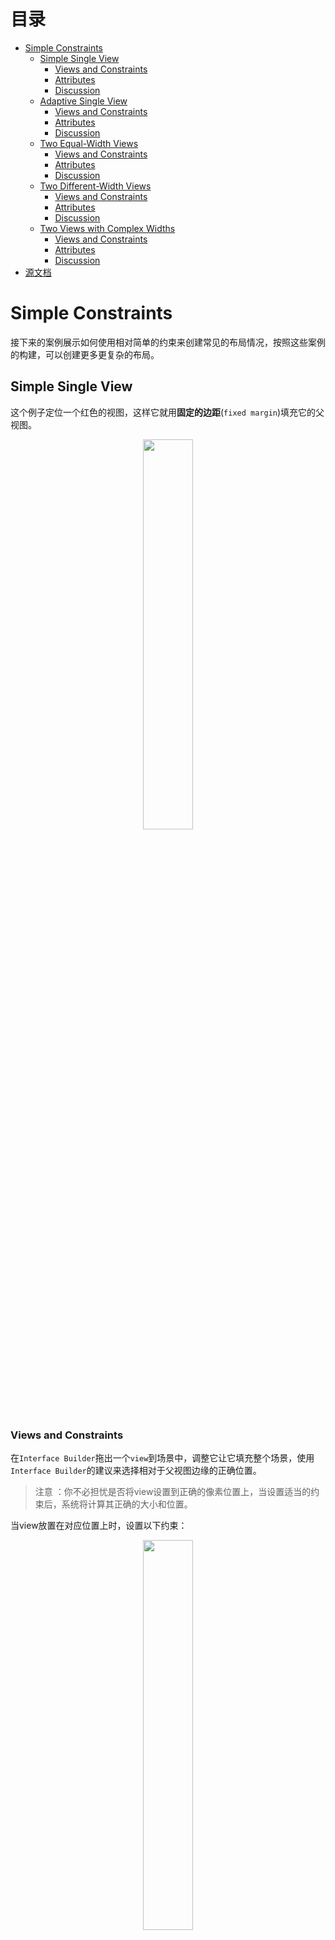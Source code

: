 # 目录

   * [Simple Constraints](#simple-constraints)
      * [Simple Single View](#simple-single-view)
         * [Views and Constraints](#views-and-constraints)
         * [Attributes](#attributes)
         * [Discussion](#discussion)
      * [Adaptive Single View](#adaptive-single-view)
         * [Views and Constraints](#views-and-constraints-1)
         * [Attributes](#attributes-1)
         * [Discussion](#discussion-1)
      * [Two Equal-Width Views](#two-equal-width-views)
         * [Views and Constraints](#views-and-constraints-2)
         * [Attributes](#attributes-2)
         * [Discussion](#discussion-2)
      * [Two Different-Width Views](#two-different-width-views)
         * [Views and Constraints](#views-and-constraints-3)
         * [Attributes](#attributes-3)
         * [Discussion](#discussion-3)
      * [Two Views with Complex Widths](#two-views-with-complex-widths)
         * [Views and Constraints](#views-and-constraints-4)
         * [Attributes](#attributes-4)
         * [Discussion](#discussion-4)
   * [源文档](#源文档)

# Simple Constraints

接下来的案例展示如何使用相对简单的约束来创建常见的布局情况，按照这些案例的构建，可以创建更多更复杂的布局。

## Simple Single View

这个例子定位一个红色的视图，这样它就用**固定的边距**(`fixed margin`)填充它的父视图。

<div align="center">    
<img src="./imgs/Simple_Single_View_Screenshot_2x.png" width="40%" height="40%">
</div>

### Views and Constraints

在`Interface Builder`拖出一个`view`到场景中，调整它让它填充整个场景，使用`Interface Builder`的建议来选择相对于父视图边缘的正确位置。

> 注意 ：你不必担忧是否将view设置到正确的像素位置上，当设置适当的约束后，系统将计算其正确的大小和位置。

当view放置在对应位置上时，设置以下约束：

<div align="center">    
<img src="./imgs/simple_single_view_2x.png" width="40%" height="40%">
</div>

```
1. Red View.Leading = Superview.LeadingMargin
2. Red View.Trailing = Superview.TrailingMargin
3. Red View.Top = Top Layout Guide.Bottom + 20.0
4. Bottom Layout Guide.Top = Red View.Bottom + 20.0
```

### Attributes

要给视图一个红色的背景色，在`Attributes inspector`中设置以下属性:

| View     | Attribute  | Value |
| -------- | ---------- | ----- |
| Red View | Background | Red   |

### Discussion

这个例子中的约束使红色视图与父视图的边缘保持固定的距离(`margin`)。对于`leading`和`trailing`，把你的视图固定在父视图的边距(`margin`)上。对于`top`和`bottom`，将视图固定在`top、bottom layout guide`上。

> 注意：系统会自动设置root view的margin，使其有一个`leading`边距或`trailing`边距(16或20个屏幕点，取决于设备)，以及上下边距(0)，这可以让你轻松地在任何控制栏(状态栏，导航栏，标签栏，工具栏等)下显示`flow content`
>
> 但是，在这个例子中需要将内容放到控制栏下(如果有)，你可以固定红色视图的`leading`和`trailing`边到父视图`leading`和`trailing`边距上；但是，你必须自己设置`top`和`bottom`到`layout guides`的距离

默认情况下，`Interface Builder`的标准间距是视图和父视图边缘之间`20pt`，兄弟视图之间`8pt`。这意味着红色视图的顶部和状态栏的底部之间有一个`8pt`的空间。然而，当`iPhone`处于横向时，状态栏会消失，如果没有状态栏，`8pt`的空间看起来就太窄了。

选择最适合你的应用的布局，这个方法在顶部和底部都使用固定的`20pt`。这使约束逻辑尽可能地简单，并且在所有方向上看起来都是合理的，其他布局使用固定的`8pt`可能会更好。

如果你希望在是否有控制栏的情况下布局自动适应，请参阅[Adaptive Single View](https://developer.apple.com/library/archive/documentation/UserExperience/Conceptual/AutolayoutPG/WorkingwithSimpleConstraints.html#//apple_ref/doc/uid/TP40010853-CH12-SW4)

## Adaptive Single View

这个例子定位一个蓝色的视图，这样它填充到父视图的四边。

> This recipe positions a single, blue view so that it fills its superview with a margin around all four edges. 

与第一节的例子不同的是，这个例子的视图的`top margin`根据它的内容上下文来调整。如果有一个状态栏(`status bar`)，则视图被放置在状态栏下面8pt的位置，如果没有状态栏，视图会被放置在父视图边缘以下20.0点。

<div align="center">    
<img src="./imgs/Adaptive_Single_View_Screenshot_2x.png" width="40%" height="40%">
</div>

对比两个例子，你可以看到这一点:

<div align="center">    
<img src="./imgs/SideBySide_2x.png" width="60%" height="60%">
</div>

### Views and Constraints

在`Interface Builder`中，将一个视图拖到你的场景中，并调整它的大小以填充场景，使其边缘与`guidelines`对齐。然后按如下所示设置约束：

<div align="center">    
<img src="./imgs/adaptive_single_view_2x.png" width="60%" height="60%">
</div>

```
1. Blue View.Leading = Superview.LeadingMargin
2. Blue View.Trailing = Superview.TrailingMargin
3. Blue View.Top = Top Layout Guide.Bottom + Standard (Priority 750)
4. Blue View.Top >= Superview.Top + 20.0
5. Bottom Layout Guide.Top = Blue View.Bottom + Standard (Priority 750)
6. Superview.Bottom >= Blue View.Bottom + 20.0
```

### Attributes

设置蓝色背景

| View      | Attribute  | Value |
| --------- | ---------- | ----- |
| Blue View | Background | Blue  |

### Discussion

这个例子为蓝色视图的顶部和底部创建自适应边距，如果有控制栏，视图的边缘被放置距离控制栏`8pt`的位置，如果没有控制栏，则边缘被定位在距离父视图边缘`20pt`的地方。

这个例子使用`layout guide`来正确定位它的内容，系统根据任何控制栏的存在和大小来确定这些`guide`的位置。`top layout guide`通常放在顶部栏（例如状态栏，导航栏）的底部边缘，也就是说会**紧贴着这些栏的底部**。而`bottom layout guide`通常放在底部栏(标签栏)的顶部边缘。如果没有控制栏，系统会沿着父视图的边缘放置这些`layout guides`。

这个例子使用一对约束来构建自适应行为，第一个约束是`required`的，大于等于的约束，这个约束保证蓝色视图的边缘与父视图的边缘至少要`20pt`的距离，实际上，它定义了一个最小`20pt`的距离。

接下来，一个可选的约束试图将视图定位到与相应的`layout guide`相距`8pt`的位置。因为这个约束是可选的，如果系统不能满足这个约束，它仍然会尝试尽可能接近它，而这个约束就像一个弹簧一样，将蓝色视图的边缘拉向它的`layout guide`。

如果系统没有显示一个`bar`，那么`layout guide`等于父视图的边缘。蓝色视图的边缘不能同时距离父视图`8pt`和`20pt`(或更多)。因此，系统不能满足可选约束。尽管如此，它仍试图尽可能地将距离设置为`20pt`。

如果有一个`bar`，那么两个约束条件都可以满足。所有`bar`的高度都在`20pt`以上，因此，如果系统将蓝色视图的边缘放置在距离`bar`边缘`8pt`的地方，它也保证了会比父视图的边缘多`20pt`。

这种技术通常用于创建自适应布局，它使用一对约束，作为向相反方向推进的力。当我们查看[Views with Intrinsic Content Size](https://developer.apple.com/library/archive/documentation/UserExperience/Conceptual/AutolayoutPG/ViewswithIntrinsicContentSize.html#//apple_ref/doc/uid/TP40010853-CH13-SW1)中的`content-hugging` 和 `compression-resistance` (`CHCR`) 优先级，你将再次看到这一点。

## Two Equal-Width Views

这个例子并排列出两个视图，无论父视图的`bounds`如何变化，视图的宽度总是相同的，它们都以固定的`margin`在各边填充了父视图，而两个视图之间有标准间距的边距。

<div align="center">    
<img src="./imgs/Two_Equal_Width_Views_Screenshot_2x.png" width="60%" height="60%">
</div>

### Views and Constraints

将两个`view`放置在相对位置上，然后设置以下约束：

<div align="center">    
<img src="./imgs/two_equal_width_views_2x.png" width="60%" height="60%">
</div>

```
1. Yellow View.Leading = Superview.LeadingMargin
2. Green View.Leading = Yellow View.Trailing + Standard
3. Green View.Trailing = Superview.TrailingMargin
4. Yellow View.Top = Top Layout Guide.Bottom + 20.0
5. Green View.Top = Top Layout Guide.Bottom + 20.0
6. Bottom Layout Guide.Top = Yellow View.Bottom + 20.0
7. Bottom Layout Guide.Top = Green View.Bottom + 20.0
8. Yellow View.Width = Green View.Width
```

###  Attributes

设置背景颜色属性

| View        | Attribute  | Value  |
| ----------- | ---------- | ------ |
| Yellow View | Background | Yellow |
| Green View  | Background | Green  |

### Discussion

该布局明确定义了两个视图的顶部和底部边距。只要这些边距相同，视图就会隐式地具有相同的高度。然而，这并不是这种布局的唯一可能解决方案。你可以将绿色视图的顶部和底部设置为黄色视图的顶部和底部，而不是将它们固定在父视图中。对齐顶部和底部边缘显式地使视图具有相同的垂直布局。

即使是这样一个相对简单的布局，也可以使用许多不同的约束来创建。每种方法都有自己的优点和缺点。这种方法有两个主要优点。首先(也是最重要的)，它很容易理解。第二，如果你删除其中一个视图，布局将保持基本完整。

从视图层次结构中删除一个视图也会删除该视图的所有约束。这意味着，如果你删除黄色视图，约束1、2、4、6和8都将被删除，然而，仍然有3个约束作用于绿色视图。你只需要再添加一个约束来定义绿色视图的`leading`，布局问题就被修复。

主要的缺点是你需要手动确保所有的顶部约束和底部约束都是相等的。改变其中一个的常数，视图变得明显不平衡。在实践中，当你使用`Interface Builder`的`Pin`工具创建约束时，设置一致的常量是相对容易的。如果你使用拖放来创建约束，它可能会变得更加困难。

当面对多个同样有效的约束集时，选择最容易理解和最容易在布局上下文中维护的约束集。例如，如果你正中心对齐许多不同大小的视图，最简单就是约束`Center X`属性。对于其他布局，可能更容易推断视图的边缘或其高度和宽度。

有关为布局选择最佳约束集的更多信息，请参阅 [Creating Nonambiguous, Satisfiable Layouts](https://developer.apple.com/library/archive/documentation/UserExperience/Conceptual/AutolayoutPG/AnatomyofaConstraint.html#//apple_ref/doc/uid/TP40010853-CH9-SW16)

## Two Different-Width Views

这个例子非常类似上一个例子，不同的是，两个`view`的宽度不一样

<div align="center">    
<img src="./imgs/two_different_sized_views_2x.png" width="60%" height="60%">
</div>

### Views and Constraints

设置如下约束：

<div align="center">    
<img src="./imgs/two_different_sized_views_2x的副本.png" width="60%" height="60%">
</div>

```
1. Purple View.Leading = Superview.LeadingMargin
2. Orange View.Leading = Purple View.Trailing + Standard
3. Orange View.Trailing = Superview.TrailingMargin
4. Purple View.Top = Top Layout Guide.Bottom + 20.0
5. Orange View.Top = Top Layout Guide.Bottom + 20.0
6. Bottom Layout Guide.Top = Purple View.Bottom + 20.0
7. Bottom Layout Guide.Top = Orange View.Bottom + 20.0
8. Orange View.Width = 2.0 x Purple View.Width
```

### Attributes

设置背景色

| View        | Attribute  | Value  |
| ----------- | ---------- | ------ |
| Purple View | Background | Purple |
| Orange View | Background | Orange |

### Discussion

这个例子在宽度约束上使用了一个`multiplier`。`multiplier`只能用于对视图的高度或宽度的约束。它允许你设置两个不同视图的相对大小，或者，你可以在视图自己的高度和宽度之间设置一个约束，指定视图的宽高比。

`Interface Builder`允许你使用多种不同的格式来指定`multiplier`，`multiplier`可以写成小数(2.0)、百分比(200%)、分数(2/1)或比例(2:1)。

## Two Views with Complex Widths

这个例子几乎与上一例子相同，但是这里使用一对约束为视图宽度定义更复杂的行为，在这个例子中，红色视图的宽度是蓝色视图的两倍，但蓝色视图的最小宽度是`150pt`。在`iPhone`上，竖屏视图的宽度几乎相同，而在横屏视图，两个视图都更大，但红色视图的宽度是蓝色视图的两倍。

<div align="center">    
<img src="./imgs/Two_Views_with_Complex_Widths_Screenshot_2x.png" width="60%" height="60%">
</div>

### Views and Constraints

设置如下约束 ：

<div align="center">    
<img src="./imgs/two_views_with_complex_widths_2x.png" width="60%" height="60%">
</div>


```
1. Blue View.Leading = Superview.LeadingMargin
2. Red View.Leading = Blue View.Trailing + Standard
3. Red View.Trailing = Superview.TrailingMargin
4. Blue View.Top = Top Layout Guide.Bottom + 20.0
5. Red View.Top = Top Layout Guide.Bottom + 20.0
6. Bottom Layout Guide.Top = Blue View.Bottom + 20.0
7. Bottom Layout Guide.Top = Red View.Bottom + 20.0
8. Red View.Width = 2.0 x Blue View.Width (Priority 750)
9. Blue View.Width >= 150.0
```



### Attributes

设置背景颜色

| View      | Attribute  | Value |
| --------- | ---------- | ----- |
| Blue View | Background | Blue  |
| Red View  | Background | Red   |

### Discussion

这个例子使用一对约束来控制视图的宽度。可选的、比例的宽度约束(8)拉动视图，这样红色视图的宽度是蓝色视图的两倍。然而，`required`的大于或等于约束(9)为蓝色视图定义了一个恒定的最小宽度。

实际上，如果父视图的`leading`和`trailing`之间的距离是`458pt`或更大(150.0 + 300.0 + 8.0)，那么红色视图是蓝色视图的两倍大。如果边距之间的距离小于`458pt`，那么蓝色视图被设置为`150pt`，而红色视图填充剩余的空间(视图之间的边距为`8pt`)。

您可以认为这是[Adaptive Single View](https://developer.apple.com/library/archive/documentation/UserExperience/Conceptual/AutolayoutPG/WorkingwithSimpleConstraints.html#//apple_ref/doc/uid/TP40010853-CH12-SW4) 例子中引入的模式的另一种变体。

你可以通过添加额外的约束来扩展此设计——例如，通过使用三个约束，一个`required`约束来设置红色视图的最小宽度，一个高优先级可选约束来设置蓝色视图的最小宽度，一个低优先级可选约束来设置视图之间的首选大小比例。

# 源文档

[Simple Constraints](https://developer.apple.com/library/archive/documentation/UserExperience/Conceptual/AutolayoutPG/WorkingwithSimpleConstraints.html#//apple_ref/doc/uid/TP40010853-CH12-SW1)

